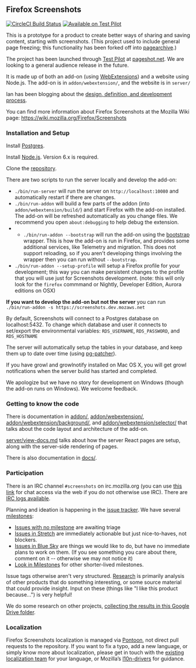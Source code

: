 ## Firefox Screenshots

[![CircleCI Build Status](https://circleci.com/gh/mozilla-services/screenshots.svg?style=shield)](https://circleci.com/gh/mozilla-services/screenshots)
[![Available on Test Pilot](https://img.shields.io/badge/available_on-Test_Pilot-0996F8.svg)](https://testpilot.firefox.com/experiments/page-shot)

This is a prototype for a product to create better ways of sharing and saving content, starting with screenshots.  (This project used to include general page freezing; this functionality has been forked off into [pagearchive](https://github.com/ianb/pagearchive).)

The project has been launched through [Test Pilot](https://testpilot.firefox.com/) at [pageshot.net](https://pageshot.net).  We are looking to a general audience release in the future.

It is made up of both an add-on (using [WebExtensions](https://developer.mozilla.org/Add-ons/WebExtensions)) and a website using Node.js.  The add-on is in `addon/webextension/`, and the website is in `server/`

Ian has been blogging about the [design, definition, and development process](http://www.ianbicking.org/tag/product-journal.html).

You can find more information about Firefox Screenshots at the Mozilla Wiki page: https://wiki.mozilla.org/Firefox/Screenshots

### Installation and Setup

Install [Postgres](http://www.postgresql.org/).

Install [Node.js](https://nodejs.org/). Version 6.x is required.

Clone the [repository](https://github.com/mozilla-services/screenshots/).

There are two scripts to run the server locally and develop the add-on:

- `./bin/run-server` will run the server on `http://localhost:10080` and automatically restart if there are changes.
- `./bin/run-addon` will build a few parts of the addon (into `addon/webextension/build/`) and start Firefox with the add-on installed.  The add-on will be refreshed automatically as you change files.  We recommend you open `about:debugging` to help debug the extension.
- - `./bin/run-addon --bootstrap` will run the add-on using the [bootstrap](https://github.com/mozilla-services/screenshots/blob/master/addon/bootstrap.js) wrapper.  This is how the add-on is run in Firefox, and provides some additional services, like Telemetry and migration.  This does not support reloading, so if you aren't developing things involving the wrapper then you can run without `--bootstrap`.
- `./bin/run-addon --setup-profile` will setup a Firefox profile for your development; this way you can make persistent changes to the profile that you will use just for Screenshots development. (note: this will only look for the `firefox` commmand or Nightly, Developer Edition, Aurora editions on OSX)

**If you want to develop the add-on but not the server** you can run `./bin/run-addon -s https://screenshots.dev.mozaws.net`

By default, Screenshots will connect to a Postgres database on localhost:5432. To change which database and user it connects to set/export the environmental variables: `RDS_USERNAME`, `RDS_PASSWORD`, and `RDS_HOSTNAME`

The server will automatically setup the tables in your database, and keep them up to date over time (using [pg-patcher](https://github.com/chilts/pg-patcher/)).

If you have growl and growlnotify installed on Mac OS X, you will get growl notifications when the server build has started and completed.

We apologize but we have no story for development on Windows (though the add-on runs on Windows).  We welcome feedback.

### Getting to know the code

There is documentation in [addon/](https://github.com/mozilla-services/screenshots/blob/master/addon/), [addon/webextension/](https://github.com/mozilla-services/screenshots/blob/master/addon/webextension/), [addon/webextension/background/](https://github.com/mozilla-services/screenshots/blob/master/addon/webextension/background/), and [addon/webextension/selector/](https://github.com/mozilla-services/screenshots/blob/master/addon/webextension/selector) that talks about the code layout and architecture of the add-on.

[server/view-docs.md](https://github.com/mozilla-services/screenshots/blob/master/server/views-docs.md) talks about how the server React pages are setup, along with the server-side rendering of pages.

There is also documentation in [docs/](https://github.com/mozilla-services/screenshots/blob/master/docs/).

### Participation

There is an IRC channel `#screenshots` on irc.mozilla.org (you can use [this link](https://kiwiirc.com/client/irc.mozilla.org/pageshot) for chat access via the web if you do not otherwise use IRC).  There are [IRC logs available](http://logs.glob.uno/?c=pageshot).

Planning and ideation is happening in the [issue tracker](https://github.com/mozilla-services/screenshots/issues).  We have several [milestones](https://github.com/mozilla-services/screenshots/milestones):

* [Issues with no milestone](https://github.com/mozilla-services/screenshots/issues?q=is%3Aopen+is%3Aissue+no%3Amilestone) are awaiting triage
* [Issues in Stretch](https://github.com/mozilla-services/screenshots/milestone/9) are immediately actionable but just nice-to-haves, not blockers.
* [Issues in Blue Sky](https://github.com/mozilla-services/screenshots/milestone/3) are things we would like to do, but have no immediate plans to work on them.  (If you see something you care about there, comment on it -- otherwise we may not notice it)
* [Look in Milestones](https://github.com/mozilla-services/screenshots/milestones) for other shorter-lived milestones.

Issue tags otherwise aren't very structured. [Research](https://github.com/mozilla-services/screenshots/issues?q=is%3Aopen+is%3Aissue+label%3Aresearch) is primarily analysis of other products that do something interesting, or some source material that could provide insight.  Input on these (things like "I like this product because...") is very helpful!

We do some research on other projects, [collecting the results in this Google Drive folder](https://drive.google.com/drive/folders/0B8i2m8Kt5pnBaHlMNWtYdV8xNTg?usp=sharing).

### Localization

Firefox Screenshots localization is managed via [Pontoon](https://pontoon.mozilla.org/projects/firefox-screenshots/), not direct pull requests to the repository. If you want to fix a typo, add a new language, or simply know more about localization, please get in touch with the [existing localization team](https://pontoon.mozilla.org/teams/) for your language, or Mozilla’s [l10n-drivers](https://wiki.mozilla.org/L10n:Mozilla_Team#Mozilla_Corporation) for guidance.
